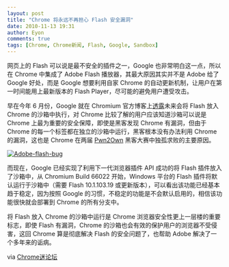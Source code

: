 ```yaml
---
layout: post
title: "Chrome 将永远不再担心 Flash 安全漏洞"
date: 2010-11-13 19:31
author: Eyon
comments: true
tags: [Chrome, Chrome新闻, Flash, Google, Sandbox]
---
```

网页上的 Flash 可以说是最不安全的插件之一，Google 也非常明白这一点，所以在 Chrome 中集成了 Adobe Flash 播放器，其最大原因其实并不是 Adobe 给了 Google 好处，而是 Google 想要利用自家 Chrome 的自动更新机制，让用户在第一时间能用上最新版本的 Flash Player，尽可能的避免用户遭受攻击。

早在今年 6 月份，Google 就在 Chromium 官方博客上[透露](http://blog.chromium.org/2010/06/enabling-adobe-flash-player-support-in.html)未来会将 Flash 放入 Chrome 的沙箱中执行，对 Chrome 比较了解的用户应该知道沙箱可以说是 Chrome 上最为重要的安全保障，即使是黑客发现 Chrome 有漏洞，但由于 Chrome 的每一个标签都在独立的沙箱中运行，黑客根本没有办法利用 Chrome 的漏洞，这也是 Chrome 在两届 [Pwn2Own](http://www.chromi.org/archives/tag/pwn2own) 黑客大赛中独孤求败的主要原因。

<a href="http://img.chromi.org/2010/11/Adobe-flash-bug.jpg">![](http://img.chromi.org/2010/11/Adobe-flash-bug.jpg "Adobe-flash-bug")</a>

而现在，Google 已经实现了利用下一代浏览器插件 API 成功的将 Flash 插件放入了沙箱中，从 Chromium Build 66022 开始，Windows 平台的 Flash 插件将默认运行于沙箱中（需要 Flash 10.1.103.19 或更新版本），可以看出该功能已经基本趋于稳定，因为按照 Google 的习惯，不稳定的功能是不会默认启用的，相信该功能很快就会部署到 Chrome 的所有分支中。

将 Flash 放入 Chrome 的沙箱中运行是 Chrome 浏览器安全性更上一层楼的重要标志，即使 Flash 有漏洞，Chrome 的沙箱也会有效的保护用户的浏览器不受侵害，这回 Chrome 算是彻底解决 Flash 的安全问题了，也帮助 Adobe 解决了一个多年来的诟病。

via [Chrome迷论坛](http://bbs.chromi.org/forum-redirect-tid-13966-goto-lastpost.html)
